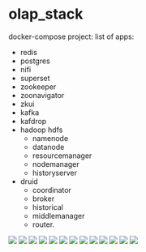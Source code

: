 # olap_stack

docker-compose project:
list of apps:

* redis
* postgres
* nifi
* superset
* zookeeper
* zoonavigator
* zkui
* kafka
* kafdrop
* hadoop hdfs
    * namenode
    * datanode
    * resourcemanager
    * nodemanager
    * historyserver
* druid
   * coordinator
   * broker
   * historical
   * middlemanager
   * router.
   
![](screenshots/zookeper-druid.png)
![](screenshots/zookeper-kafka.png)
![](screenshots/nifi.png)
![](screenshots/kafka.png)
![](screenshots/druid.png)
![](screenshots/druid1.png)
![](screenshots/druid2.png)
![](screenshots/druid3.png)
![](screenshots/druid4.png)
![](screenshots/druid5.png)
![](screenshots/druid6.png)
![](screenshots/hdfs.png)
![](screenshots/superset.png)
